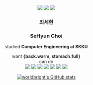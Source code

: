 <div align="center">
<a href="mailto:worldbright0@gmail.com"><img src="https://img.shields.io/badge/-worldbright0%40gmail.com-red?style=flat&logo=gmail&logoColor=white"></a>
<a href="http://blog.naver.com/chltpgus11"><img src="https://img.shields.io/badge/-blog-brightgreen?logo=LiveChat&logoColor=white"></a>
<a href="https://www.acmicpc.net/user/worldbright"><img src="https://img.shields.io/badge//%3C%3E-baekjoon-blue?labelColor=blue"></a>

### __최세현__  
### __SeHyun Choi__  

studied __Computer Engineering at SKKU__  
  
want __{back.warm, stomach.full}__  
can do  
<img src="https://img.shields.io/badge/-C-informational?logo=C">
<img src="https://img.shields.io/badge/-C++-informational?logo=C%2B%2B">
<img src="https://img.shields.io/badge/-Python-9cf?logo=python">
<img src="https://img.shields.io/badge/-Java-orange?logo=Java">
<img src="https://img.shields.io/badge/-Spring-green?logo=spring">
<img src="https://img.shields.io/badge/-Spring Boot-green?logo=springboot">
<img src="https://img.shields.io/badge/-PyTorch-white?logo=pytorch">

[![worldbright's GitHub stats](https://github-readme-stats.vercel.app/api?username=worldbright)](https://github.com/worldbright/)
</div>
